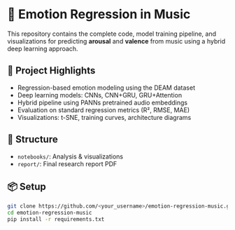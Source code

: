 # 🎵 Emotion Regression in Music

This repository contains the complete code, model training pipeline, and visualizations for predicting **arousal** and **valence** from music using a hybrid deep learning approach.

## 📌 Project Highlights

- Regression-based emotion modeling using the DEAM dataset
- Deep learning models: CNNs, CNN+GRU, GRU+Attention
- Hybrid pipeline using PANNs pretrained audio embeddings
- Evaluation on standard regression metrics (R², RMSE, MAE)
- Visualizations: t-SNE, training curves, architecture diagrams

## 📂 Structure

- `notebooks/`: Analysis & visualizations
- `report/`: Final research report PDF

## 📦 Setup

```bash
git clone https://github.com/<your_username>/emotion-regression-music.git
cd emotion-regression-music
pip install -r requirements.txt
